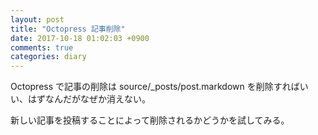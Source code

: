 ```yaml
---
layout: post
title: "Octopress 記事削除"
date: 2017-10-18 01:02:03 +0900
comments: true
categories: diary
---
```


Octopress で記事の削除は source/_posts/post.markdown を削除すればいい、はずなんだがなぜか消えない。

新しい記事を投稿することによって削除されるかどうかを試してみる。
